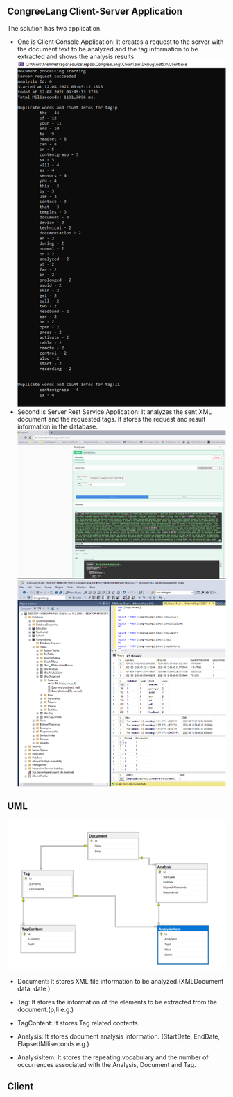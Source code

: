 ## CongreeLang Client-Server Application
The solution has two application. 
- One is Client Console Application: It creates a request to the server with the document text to be analyzed and the tag information to be extracted and shows the analysis results.
![Client](https://github.com/mehmetyagci/CongreeLang/blob/master/screehshots/ClientApp.png)
- Second is Server Rest Service Application: It analyzes the sent XML document and the requested tags. It stores the request and result information in the database.
![Server](https://github.com/mehmetyagci/CongreeLang/blob/master/screehshots/Server.png)
![Db](https://github.com/mehmetyagci/CongreeLang/blob/master/screehshots/Db.png)

## UML
![UML](https://github.com/mehmetyagci/CongreeLang/blob/master/screehshots/UML_Diagram.png)
 - Document: It stores XML file information to be analyzed.(XMLDocument data, date )
 - Tag: It stores the information of the elements to be extracted from the document.(p;li e.g.)
 - TagContent: It stores Tag related contents.

 - Analysis: It stores document analysis information. (StartDate, EndDate, ElapsedMiliseconds e.g.)
 - AnalysisItem: It stores the repeating vocabulary and the number of occurrences associated with the Analysis, Document and Tag.

 ## Client 
